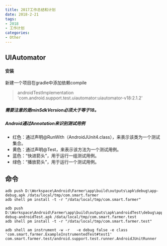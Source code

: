 ```yaml
---
title: 2017工作总结和计划
date: 2018-2-21
tags:
- 2018
- 工作计划
categories:
- Other
---
```


## UIAutomator
#### 安装
新建一个项目在gradle中添加依赖compile 
>  androidTestImplementation 'com.android.support.test.uiautomator:uiautomator-v18:2.1.2'

##### 需要注意的是minSdkVersion必须大于等于18。 
##### Android通过Annotation来识别测试用例

* 红色：通过声明@RunWith（AndroidJUnit4.class），来表示该类为一个测试集合。 
* 黄色：通过声明@Test，来表示该方法为一个测试用例。 
* 蓝色：“快进箭头”，用于运行一组测试用例。 
* 绿色：“播放箭头”，用于运行一个测试用例。

## 命令
```
adb push D:\Workspace\Android\Farmer\app\build\outputs\apk\debug\app-debug.apk /data/local/tmp/com.smart.farmer
adb shell pm install -t -r "/data/local/tmp/com.smart.farmer"

adb push D:\Workspace\Android\Farmer\app\build\outputs\apk\androidTest\debug\app-debug-androidTest.apk /data/local/tmp/com.smart.farmer.test
adb shell pm install -t -r "/data/local/tmp/com.smart.farmer.test"

adb shell am instrument -w -r   -e debug false -e class 'com.smart.farmer.ExampleInstrumentedTest#test1' com.smart.farmer.test/android.support.test.runner.AndroidJUnitRunner

```